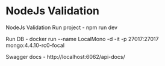 # NodeJs Validation

NodeJs Validation
Run project - npm run dev

Run DB - docker run --name LocalMono -d -it -p 27017:27017 mongo:4.4.10-rc0-focal

Swagger docs - http://localhost:6062/api-docs/
